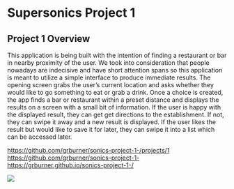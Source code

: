 # Supersonics Project 1

## Project 1 Overview

This application is being built with the intention of finding a restaurant or bar in nearby proximity of the user. We took into consideration that people nowadays are indecisive and have short attention spans so this application is meant to utilize a simple interface to produce immediate results.
The opening screen grabs the user’s current location and asks whether they would like to go something to eat or grab a drink. Once a choice is created, the app finds a bar or restaurant within a preset distance and displays the results on a screen with a small bit of information. If the user is happy with the displayed result, they can get get directions to the establishment. If not, they can swipe it away and a new result is displayed. If the user likes the result but would like to save it for later, they can swipe it into a list which can be accessed later.

https://github.com/grburner/sonics-project-1-/projects/1
https://github.com/grburner/sonics-project-1-
https://grburner.github.io/sonics-project-1-/


![](css2/css2/Read-me-img.png)
